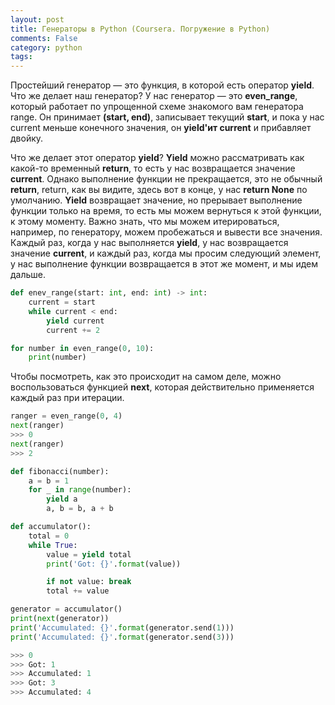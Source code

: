 ```yaml
---
layout: post
title: Генераторы в Python (Coursera. Погружение в Python)
comments: False
category: python
tags:
---
```


Простейший генератор — это функция, в которой есть оператор **yield**. Что же делает наш генератор? У нас генератор — это **even_range**, который работает по упрощенной схеме знакомого вам генератора range. Он принимает **(start, end)**, записывает текущий **start**, и пока у нас current меньше конечного значения, он **yield'ит current** и прибавляет двойку.

Что же делает этот оператор **yield**? **Yield** можно рассматривать как какой-то временный **return**, то есть у нас возвращается значение **current**.
Однако выполнение функции не прекращается, это не обычный **return**,
return, как вы видите, здесь вот в конце, у нас **return None** по умолчанию.
**Yield** возвращает значение, но прерывает выполнение функции только на время, то есть мы можем вернуться к этой функции, к этому моменту.
Важно знать, что мы можем итерироваться, например, по генератору, можем пробежаться и вывести все значения. Каждый раз, когда у нас выполняется **yield**, у нас возвращается значение **current**, и каждый раз, когда мы просим следующий элемент, у нас выполнение функции возвращается в этот же момент, и мы идем дальше.  

```python
def enev_range(start: int, end: int) -> int:
    current = start
    while current < end:
        yield current
        current += 2

for number in even_range(0, 10):
    print(number)
```

Чтобы посмотреть, как это происходит на самом деле, можно воспользоваться функцией **next**, которая действительно применяется каждый раз при итерации.

```python
ranger = even_range(0, 4)
next(ranger)
>>> 0
next(ranger)
>>> 2
```


```python
def fibonacci(number):
    a = b = 1
    for _ in range(number):
        yield a
        a, b = b, a + b
```

```python
def accumulator():
    total = 0
    while True:
        value = yield total
        print('Got: {}'.format(value))

        if not value: break
        total += value

generator = accumulator()
print(next(generator))
print('Accumulated: {}'.format(generator.send(1)))
print('Accumulated: {}'.format(generator.send(3)))

>>> 0
>>> Got: 1
>>> Accumulated: 1
>>> Got: 3
>>> Accumulated: 4

```
